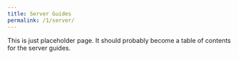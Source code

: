 ```yaml
---
title: Server Guides
permalink: /1/server/
---
```


This is just placeholder page. It should probably become a table of
contents for the server guides.
